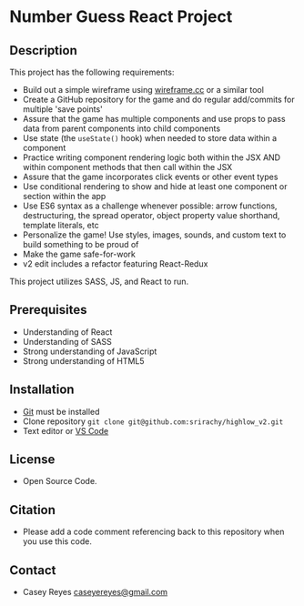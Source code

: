 # Number Guess React Project

## Description
This project has the following requirements:
- Build out a simple wireframe using [wireframe.cc](https://wireframe.cc/LklOyr) or a similar tool
- Create a GitHub repository for the game and do regular add/commits for multiple 'save points'
- Assure that the game has multiple components and use props to pass data from parent components into child components
- Use state (the `useState()` hook) when needed to store data within a component
- Practice writing component rendering logic both within the JSX AND within component methods that then call within the JSX
- Assure that the game incorporates click events or other event types
- Use conditional rendering to show and hide at least one component or section within the app
- Use ES6 syntax as a challenge whenever possible: arrow functions, destructuring, the spread operator, object property value shorthand, template literals, etc
- Personalize the game! Use styles, images, sounds, and custom text to build something to be proud of
- Make the game safe-for-work
- v2 edit includes a refactor featuring React-Redux

This project utilizes SASS, JS, and React to run.

## Prerequisites
- Understanding of React
- Understanding of SASS
- Strong understanding of JavaScript
- Strong understanding of HTML5

## Installation
- [Git](https://git-scm.com/) must be installed
- Clone repository `git clone git@github.com:srirachy/highlow_v2.git`
- Text editor or [VS Code](https://code.visualstudio.com/)

## License
- Open Source Code.

## Citation
- Please add a code comment referencing back to this repository when you use this code.

## Contact
- Casey Reyes caseyereyes@gmail.com
